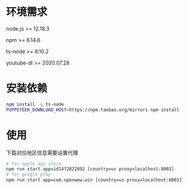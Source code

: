 # 环境需求

node.js >= 12.18.3

npm >= 6.14.6

ts-node >= 8.10.2

youtube-dl >= 2020.07.28

# 安装依赖

```sh
npm install -g ts-node
PUPPETEER_DOWNLOAD_HOST=https://npm.taobao.org/mirrors npm install
```

# 使用

下载对应地区信息需要设置代理

```sh
# for apple app store
npm run start app=id1472822892 [country=us proxy=localhost:8001]
# for google play
npm run start app=com.openwow.win [country=us proxy=localhost:8001]
```
